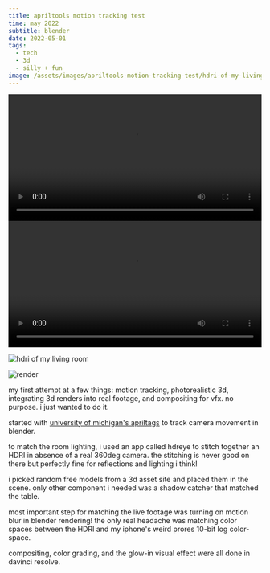 ```yaml
---
title: apriltools motion tracking test
time: may 2022
subtitle: blender
date: 2022-05-01
tags:
  - tech
  - 3d
  - silly + fun
image: /assets/images/apriltools-motion-tracking-test/hdri-of-my-living-room.png
---
```


<video controls width="100%" loop>
  <source src="/assets/images/apriltools-motion-tracking-test/magic.mov" type="video/quicktime">
  Your browser does not support the video tag.
</video>

<video controls width="100%">
  <source src="/assets/images/apriltools-motion-tracking-test/the-raw-footage.mov" type="video/quicktime">
  Your browser does not support the video tag.
</video>

![hdri of my living room](/assets/images/apriltools-motion-tracking-test/hdri-of-my-living-room.png "hdri of my living room")

![render](/assets/images/apriltools-motion-tracking-test/render.png)

my first attempt at a few things: motion tracking, photorealistic 3d, integrating 3d renders into real footage, and compositing for vfx. no purpose. i just wanted to do it.

started with [university of michigan's apriltags](https://github.com/thegoodhen/AprilTools) to track camera movement in blender.

to match the room lighting, i used an app called hdreye to stitch together an HDRI in absence of a real 360deg camera. the stitching is never good on there but perfectly fine for reflections and lighting i think!

i picked random free models from a 3d asset site and placed them in the scene. only other component i needed was a shadow catcher that matched the table.

most important step for matching the live footage was turning on motion blur in blender rendering! the only real headache was matching color spaces between the HDRI and my iphone's weird prores 10-bit log color-space.

compositing, color grading, and the glow-in visual effect were all done in davinci resolve.
